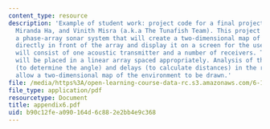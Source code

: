 ```yaml
---
content_type: resource
description: 'Example of student work: project code for a final project by Leon Fay,
  Miranda Ha, and Vinith Misra (a.k.a The Tunafish Team). This project will implement
  a phase-array sonar system that will create a two-dimensional map of the environment
  directly in front of the array and display it on a screen for the user. The system
  will consist of one acoustic transmitter and a number of receivers. The receivers
  will be placed in a linear array spaced appropriately. Analysis of the phase relationships
  (to determine the angle) and delays (to calculate distances) in the receivers will
  allow a two-dimensional map of the environment to be drawn.'
file: /media/https%3A/open-learning-course-data-rc.s3.amazonaws.com/6-111-introductory-digital-systems-laboratory-spring-2006/b90c12fea090164d6c882e2bb4e9c368_appendix6.pdf
file_type: application/pdf
resourcetype: Document
title: appendix6.pdf
uid: b90c12fe-a090-164d-6c88-2e2bb4e9c368
---
```

